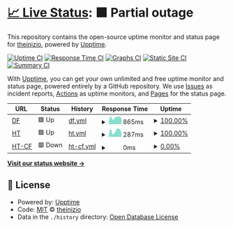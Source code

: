 # [📈 Live Status](https://https://theinizio.github.io): <!--live status--> **🟧 Partial outage**

This repository contains the open-source uptime monitor and status page for [theinizio](https://https://theinizio.github.io), powered by [Upptime](https://github.com/upptime/upptime).

[![Uptime CI](https://github.com/theinizio/upptime/workflows/Uptime%20CI/badge.svg)](https://github.com/theinizio/upptime/actions?query=workflow%3A%22Uptime+CI%22)
[![Response Time CI](https://github.com/theinizio/upptime/workflows/Response%20Time%20CI/badge.svg)](https://github.com/theinizio/upptime/actions?query=workflow%3A%22Response+Time+CI%22)
[![Graphs CI](https://github.com/theinizio/upptime/workflows/Graphs%20CI/badge.svg)](https://github.com/theinizio/upptime/actions?query=workflow%3A%22Graphs+CI%22)
[![Static Site CI](https://github.com/theinizio/upptime/workflows/Static%20Site%20CI/badge.svg)](https://github.com/theinizio/upptime/actions?query=workflow%3A%22Static+Site+CI%22)
[![Summary CI](https://github.com/theinizio/upptime/workflows/Summary%20CI/badge.svg)](https://github.com/theinizio/upptime/actions?query=workflow%3A%22Summary+CI%22)

With [Upptime](https://upptime.js.org), you can get your own unlimited and free uptime monitor and status page, powered entirely by a GitHub repository. We use [Issues](https://github.com/theinizio/upptime/issues) as incident reports, [Actions](https://github.com/theinizio/upptime/actions) as uptime monitors, and [Pages](https://https://theinizio.github.io) for the status page.

<!--start: status pages-->
<!-- This summary is generated by Upptime (https://github.com/upptime/upptime) -->
<!-- Do not edit this manually, your changes will be overwritten -->
<!-- prettier-ignore -->
| URL | Status | History | Response Time | Uptime |
| --- | ------ | ------- | ------------- | ------ |
| <img alt="" src="https://icons.duckduckgo.com/ip3/www.dirtyfans.com.ico" height="13"> [DF](https://www.dirtyfans.com) | 🟩 Up | [df.yml](https://github.com/theinizio/uptime/commits/HEAD/history/df.yml) | <details><summary><img alt="Response time graph" src="./graphs/df/response-time-week.png" height="20"> 865ms</summary><br><a href="https://https://theinizio.github.io/history/df"><img alt="Response time 793" src="https://img.shields.io/endpoint?url=https%3A%2F%2Fraw.githubusercontent.com%2Ftheinizio%2Fuptime%2FHEAD%2Fapi%2Fdf%2Fresponse-time.json"></a><br><a href="https://https://theinizio.github.io/history/df"><img alt="24-hour response time 890" src="https://img.shields.io/endpoint?url=https%3A%2F%2Fraw.githubusercontent.com%2Ftheinizio%2Fuptime%2FHEAD%2Fapi%2Fdf%2Fresponse-time-day.json"></a><br><a href="https://https://theinizio.github.io/history/df"><img alt="7-day response time 865" src="https://img.shields.io/endpoint?url=https%3A%2F%2Fraw.githubusercontent.com%2Ftheinizio%2Fuptime%2FHEAD%2Fapi%2Fdf%2Fresponse-time-week.json"></a><br><a href="https://https://theinizio.github.io/history/df"><img alt="30-day response time 825" src="https://img.shields.io/endpoint?url=https%3A%2F%2Fraw.githubusercontent.com%2Ftheinizio%2Fuptime%2FHEAD%2Fapi%2Fdf%2Fresponse-time-month.json"></a><br><a href="https://https://theinizio.github.io/history/df"><img alt="1-year response time 793" src="https://img.shields.io/endpoint?url=https%3A%2F%2Fraw.githubusercontent.com%2Ftheinizio%2Fuptime%2FHEAD%2Fapi%2Fdf%2Fresponse-time-year.json"></a></details> | <details><summary><a href="https://https://theinizio.github.io/history/df">100.00%</a></summary><a href="https://https://theinizio.github.io/history/df"><img alt="All-time uptime 99.96%" src="https://img.shields.io/endpoint?url=https%3A%2F%2Fraw.githubusercontent.com%2Ftheinizio%2Fuptime%2FHEAD%2Fapi%2Fdf%2Fuptime.json"></a><br><a href="https://https://theinizio.github.io/history/df"><img alt="24-hour uptime 100.00%" src="https://img.shields.io/endpoint?url=https%3A%2F%2Fraw.githubusercontent.com%2Ftheinizio%2Fuptime%2FHEAD%2Fapi%2Fdf%2Fuptime-day.json"></a><br><a href="https://https://theinizio.github.io/history/df"><img alt="7-day uptime 100.00%" src="https://img.shields.io/endpoint?url=https%3A%2F%2Fraw.githubusercontent.com%2Ftheinizio%2Fuptime%2FHEAD%2Fapi%2Fdf%2Fuptime-week.json"></a><br><a href="https://https://theinizio.github.io/history/df"><img alt="30-day uptime 100.00%" src="https://img.shields.io/endpoint?url=https%3A%2F%2Fraw.githubusercontent.com%2Ftheinizio%2Fuptime%2FHEAD%2Fapi%2Fdf%2Fuptime-month.json"></a><br><a href="https://https://theinizio.github.io/history/df"><img alt="1-year uptime 99.96%" src="https://img.shields.io/endpoint?url=https%3A%2F%2Fraw.githubusercontent.com%2Ftheinizio%2Fuptime%2FHEAD%2Fapi%2Fdf%2Fuptime-year.json"></a></details>
| <img alt="" src="https://icons.duckduckgo.com/ip3/www.hashtex.com.ico" height="13"> [HT](https://www.hashtex.com) | 🟩 Up | [ht.yml](https://github.com/theinizio/uptime/commits/HEAD/history/ht.yml) | <details><summary><img alt="Response time graph" src="./graphs/ht/response-time-week.png" height="20"> 287ms</summary><br><a href="https://https://theinizio.github.io/history/ht"><img alt="Response time 262" src="https://img.shields.io/endpoint?url=https%3A%2F%2Fraw.githubusercontent.com%2Ftheinizio%2Fuptime%2FHEAD%2Fapi%2Fht%2Fresponse-time.json"></a><br><a href="https://https://theinizio.github.io/history/ht"><img alt="24-hour response time 230" src="https://img.shields.io/endpoint?url=https%3A%2F%2Fraw.githubusercontent.com%2Ftheinizio%2Fuptime%2FHEAD%2Fapi%2Fht%2Fresponse-time-day.json"></a><br><a href="https://https://theinizio.github.io/history/ht"><img alt="7-day response time 287" src="https://img.shields.io/endpoint?url=https%3A%2F%2Fraw.githubusercontent.com%2Ftheinizio%2Fuptime%2FHEAD%2Fapi%2Fht%2Fresponse-time-week.json"></a><br><a href="https://https://theinizio.github.io/history/ht"><img alt="30-day response time 308" src="https://img.shields.io/endpoint?url=https%3A%2F%2Fraw.githubusercontent.com%2Ftheinizio%2Fuptime%2FHEAD%2Fapi%2Fht%2Fresponse-time-month.json"></a><br><a href="https://https://theinizio.github.io/history/ht"><img alt="1-year response time 262" src="https://img.shields.io/endpoint?url=https%3A%2F%2Fraw.githubusercontent.com%2Ftheinizio%2Fuptime%2FHEAD%2Fapi%2Fht%2Fresponse-time-year.json"></a></details> | <details><summary><a href="https://https://theinizio.github.io/history/ht">100.00%</a></summary><a href="https://https://theinizio.github.io/history/ht"><img alt="All-time uptime 100.00%" src="https://img.shields.io/endpoint?url=https%3A%2F%2Fraw.githubusercontent.com%2Ftheinizio%2Fuptime%2FHEAD%2Fapi%2Fht%2Fuptime.json"></a><br><a href="https://https://theinizio.github.io/history/ht"><img alt="24-hour uptime 100.00%" src="https://img.shields.io/endpoint?url=https%3A%2F%2Fraw.githubusercontent.com%2Ftheinizio%2Fuptime%2FHEAD%2Fapi%2Fht%2Fuptime-day.json"></a><br><a href="https://https://theinizio.github.io/history/ht"><img alt="7-day uptime 100.00%" src="https://img.shields.io/endpoint?url=https%3A%2F%2Fraw.githubusercontent.com%2Ftheinizio%2Fuptime%2FHEAD%2Fapi%2Fht%2Fuptime-week.json"></a><br><a href="https://https://theinizio.github.io/history/ht"><img alt="30-day uptime 100.00%" src="https://img.shields.io/endpoint?url=https%3A%2F%2Fraw.githubusercontent.com%2Ftheinizio%2Fuptime%2FHEAD%2Fapi%2Fht%2Fuptime-month.json"></a><br><a href="https://https://theinizio.github.io/history/ht"><img alt="1-year uptime 100.00%" src="https://img.shields.io/endpoint?url=https%3A%2F%2Fraw.githubusercontent.com%2Ftheinizio%2Fuptime%2FHEAD%2Fapi%2Fht%2Fuptime-year.json"></a></details>
| <img alt="" src="https://icons.duckduckgo.com/ip3/hashtex.cf.ico" height="13"> [HT-CF](https://hashtex.cf) | 🟥 Down | [ht-cf.yml](https://github.com/theinizio/uptime/commits/HEAD/history/ht-cf.yml) | <details><summary><img alt="Response time graph" src="./graphs/ht-cf/response-time-week.png" height="20"> 0ms</summary><br><a href="https://https://theinizio.github.io/history/ht-cf"><img alt="Response time 818" src="https://img.shields.io/endpoint?url=https%3A%2F%2Fraw.githubusercontent.com%2Ftheinizio%2Fuptime%2FHEAD%2Fapi%2Fht-cf%2Fresponse-time.json"></a><br><a href="https://https://theinizio.github.io/history/ht-cf"><img alt="24-hour response time 0" src="https://img.shields.io/endpoint?url=https%3A%2F%2Fraw.githubusercontent.com%2Ftheinizio%2Fuptime%2FHEAD%2Fapi%2Fht-cf%2Fresponse-time-day.json"></a><br><a href="https://https://theinizio.github.io/history/ht-cf"><img alt="7-day response time 0" src="https://img.shields.io/endpoint?url=https%3A%2F%2Fraw.githubusercontent.com%2Ftheinizio%2Fuptime%2FHEAD%2Fapi%2Fht-cf%2Fresponse-time-week.json"></a><br><a href="https://https://theinizio.github.io/history/ht-cf"><img alt="30-day response time 0" src="https://img.shields.io/endpoint?url=https%3A%2F%2Fraw.githubusercontent.com%2Ftheinizio%2Fuptime%2FHEAD%2Fapi%2Fht-cf%2Fresponse-time-month.json"></a><br><a href="https://https://theinizio.github.io/history/ht-cf"><img alt="1-year response time 818" src="https://img.shields.io/endpoint?url=https%3A%2F%2Fraw.githubusercontent.com%2Ftheinizio%2Fuptime%2FHEAD%2Fapi%2Fht-cf%2Fresponse-time-year.json"></a></details> | <details><summary><a href="https://https://theinizio.github.io/history/ht-cf">0.00%</a></summary><a href="https://https://theinizio.github.io/history/ht-cf"><img alt="All-time uptime 0.00%" src="https://img.shields.io/endpoint?url=https%3A%2F%2Fraw.githubusercontent.com%2Ftheinizio%2Fuptime%2FHEAD%2Fapi%2Fht-cf%2Fuptime.json"></a><br><a href="https://https://theinizio.github.io/history/ht-cf"><img alt="24-hour uptime 0.00%" src="https://img.shields.io/endpoint?url=https%3A%2F%2Fraw.githubusercontent.com%2Ftheinizio%2Fuptime%2FHEAD%2Fapi%2Fht-cf%2Fuptime-day.json"></a><br><a href="https://https://theinizio.github.io/history/ht-cf"><img alt="7-day uptime 0.00%" src="https://img.shields.io/endpoint?url=https%3A%2F%2Fraw.githubusercontent.com%2Ftheinizio%2Fuptime%2FHEAD%2Fapi%2Fht-cf%2Fuptime-week.json"></a><br><a href="https://https://theinizio.github.io/history/ht-cf"><img alt="30-day uptime 0.00%" src="https://img.shields.io/endpoint?url=https%3A%2F%2Fraw.githubusercontent.com%2Ftheinizio%2Fuptime%2FHEAD%2Fapi%2Fht-cf%2Fuptime-month.json"></a><br><a href="https://https://theinizio.github.io/history/ht-cf"><img alt="1-year uptime 0.00%" src="https://img.shields.io/endpoint?url=https%3A%2F%2Fraw.githubusercontent.com%2Ftheinizio%2Fuptime%2FHEAD%2Fapi%2Fht-cf%2Fuptime-year.json"></a></details>

<!--end: status pages-->

[**Visit our status website →**](https://https://theinizio.github.io)

## 📄 License

- Powered by: [Upptime](https://github.com/upptime/upptime)
- Code: [MIT](./LICENSE) © [theinizio](https://https://theinizio.github.io)
- Data in the `./history` directory: [Open Database License](https://opendatacommons.org/licenses/odbl/1-0/)
